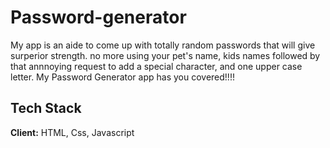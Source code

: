 # Password-generator
My app is an aide to come up with totally random passwords that will give surperior strength. no more using your pet's name, kids names followed by that annnoying request to add a special character, and one upper case letter. My Password Generator app has you covered!!!!




## Tech Stack

**Client:** HTML, Css, Javascript
